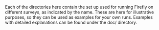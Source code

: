 Each of the directories here contain the set up used for running Firefly on different surveys, as indicated by the name. These are here for illustrative purposes, so they can be used as examples for your own runs. Examples with detailed explanations can be found under the doc/ directory.